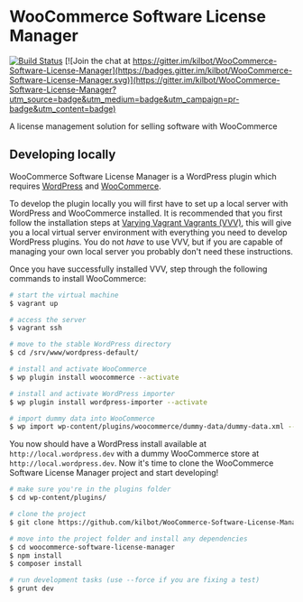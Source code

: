 # WooCommerce Software License Manager

[![Build Status](https://travis-ci.org/kilbot/WooCommerce-Software-License-Manager.svg)](https://travis-ci.org/kilbot/WooCommerce-Software-License-Manager) 
[![Join the chat at https://gitter.im/kilbot/WooCommerce-Software-License-Manager](https://badges.gitter.im/kilbot/WooCommerce-Software-License-Manager.svg)](https://gitter.im/kilbot/WooCommerce-Software-License-Manager?utm_source=badge&utm_medium=badge&utm_campaign=pr-badge&utm_content=badge)

A license management solution for selling software with WooCommerce

## Developing locally

WooCommerce Software License Manager is a WordPress plugin which requires [WordPress](http://wordpress.org) and [WooCommerce](wordpress.org/plugins/woocommerce).

To develop the plugin locally you will first have to set up a local server with WordPress and WooCommerce installed. It is recommended that you first follow the installation steps at [Varying Vagrant Vagrants (VVV)](https://github.com/Varying-Vagrant-Vagrants/VVV#the-first-vagrant-up), this will give you a local virtual server environment with everything you need to develop WordPress plugins. You do not *have* to use VVV, but if you are capable of managing your own local server you probably don't need these instructions.

Once you have successfully installed VVV, step through the following commands to install WooCommerce:
```bash
# start the virtual machine
$ vagrant up

# access the server
$ vagrant ssh

# move to the stable WordPress directory
$ cd /srv/www/wordpress-default/

# install and activate WooCommerce
$ wp plugin install woocommerce --activate

# install and activate WordPress importer
$ wp plugin install wordpress-importer --activate

# import dummy data into WooCommerce
$ wp import wp-content/plugins/woocommerce/dummy-data/dummy-data.xml --authors=create
```

You now should have a WordPress install available at `http://local.wordpress.dev` with a dummy WooCommerce store at `http://local.wordpress.dev`. Now it's time to clone the WooCommerce Software License Manager project and start developing!

```bash
# make sure you're in the plugins folder
$ cd wp-content/plugins/

# clone the project
$ git clone https://github.com/kilbot/WooCommerce-Software-License-Manager.git woocommerce-software-license-manager

# move into the project folder and install any dependencies
$ cd woocommerce-software-license-manager
$ npm install
$ composer install

# run development tasks (use --force if you are fixing a test)
$ grunt dev
```